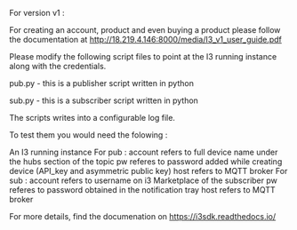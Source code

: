 For version v1 :

For creating an account, product and even buying a product please follow the documentation at http://18.219.4.146:8000/media/I3_v1_user_guide.pdf

Please modify the following script files to point at the I3 running instance along with the credentials.

pub.py - this is a publisher script written in python

sub.py - this is a subscriber script written in python

The scripts writes into a configurable log file.

To test them you would need the folowing :

An I3 running instance
For pub :
account refers to full device name under the hubs section of the topic 
pw referes to password added while creating device (API_key and asymmetric public key)
host refers to MQTT broker
For sub :
account refers to username on i3 Marketplace of the subscriber
pw referes to password obtained in the notification tray
host refers to MQTT broker

For more details, find the documenation on https://i3sdk.readthedocs.io/
